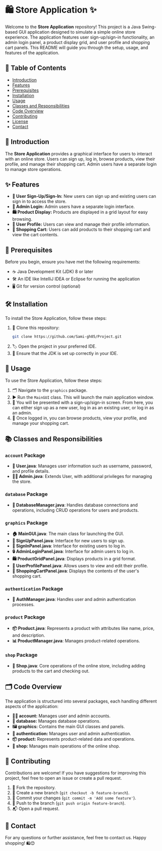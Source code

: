 # 🛍️ Store Application ✨

Welcome to the **Store Application** repository! This project is a Java Swing-based GUI application designed to simulate a simple online store experience. The application features user sign-up/sign-in functionality, an admin login panel, a product display grid, and user profile and shopping cart panels. This README will guide you through the setup, usage, and features of the application.

## 📑 Table of Contents

- [Introduction](#introduction)
- [Features](#features)
- [Prerequisites](#prerequisites)
- [Installation](#installation)
- [Usage](#usage)
- [Classes and Responsibilities](#classes-and-responsibilities)
- [Code Overview](#code-overview)
- [Contributing](#contributing)
- [License](#license)
- [Contact](#contact)

## 🌟 Introduction

The **Store Application** provides a graphical interface for users to interact with an online store. Users can sign up, log in, browse products, view their profile, and manage their shopping cart. Admin users have a separate login to manage store operations.

## ✨ Features

- **📝 User Sign-Up/Sign-In:** New users can sign up and existing users can sign in to access the store.
- **🔑 Admin Login:** Admin users have a separate login interface.
- **🛍️ Product Display:** Products are displayed in a grid layout for easy browsing.
- **👤 User Profile:** Users can view and manage their profile information.
- **🛒 Shopping Cart:** Users can add products to their shopping cart and view the cart contents.

## 🔧 Prerequisites

Before you begin, ensure you have met the following requirements:

- ☕ Java Development Kit (JDK) 8 or later
- 🛠️ An IDE like IntelliJ IDEA or Eclipse for running the application
- 🖥️ Git for version control (optional)

## 🛠️ Installation

To install the Store Application, follow these steps:

1. 📂 Clone this repository:
    ```sh
    git clone https://github.com/Sami-gh05/Project.git
    ```
2. 🏷️ Open the project in your preferred IDE.
3. 📝 Ensure that the JDK is set up correctly in your IDE.

## 🚀 Usage

To use the Store Application, follow these steps:

1. 🗂️ Navigate to the `graphics` package.
2. ▶️ Run the `MainGUI` class. This will launch the main application window.
3. 👥 You will be presented with a sign-up/sign-in screen. From here, you can either sign up as a new user, log in as an existing user, or log in as an admin.
4. 🛒 Once logged in, you can browse products, view your profile, and manage your shopping cart.

## 📚 Classes and Responsibilities

### `account` Package
- **👤 User.java**: Manages user information such as username, password, and profile details.
- **👨‍💼 Admin.java**: Extends User, with additional privileges for managing the store.

### `database` Package
- **💾 DatabaseManager.java**: Handles database connections and operations, including CRUD operations for users and products.

### `graphics` Package
- **🏠 MainGUI.java**: The main class for launching the GUI.
- **📝 SignUpPanel.java**: Interface for new users to sign up.
- **🔑 SignInPanel.java**: Interface for existing users to log in.
- **🔒 AdminLoginPanel.java**: Interface for admin users to log in.
- **🛍️ ProductGridPanel.java**: Displays products in a grid format.
- **👤 UserProfilePanel.java**: Allows users to view and edit their profile.
- **🛒 ShoppingCartPanel.java**: Displays the contents of the user's shopping cart.

### `authentication` Package
- **🔐 AuthManager.java**: Handles user and admin authentication processes.

### `product` Package
- **📦 Product.java**: Represents a product with attributes like name, price, and description.
- **📊 ProductManager.java**: Manages product-related operations.

### `shop` Package
- **🏪 Shop.java**: Core operations of the online store, including adding products to the cart and checking out.

## 🗂️ Code Overview

The application is structured into several packages, each handling different aspects of the application:

- **🧑‍💼 account:** Manages user and admin accounts.
- **💾 database:** Manages database operations.
- **🖼️ graphics:** Contains the main GUI classes and panels.
- **🔐 authentication:** Manages user and admin authentication.
- **📦 product:** Represents product-related data and operations.
- **🏪 shop:** Manages main operations of the online shop.

## 🤝 Contributing

Contributions are welcome! If you have suggestions for improving this project, feel free to open an issue or create a pull request.

1. 🍴 Fork the repository.
2. 🌱 Create a new branch (`git checkout -b feature-branch`).
3. 📝 Commit your changes (`git commit -m 'Add some feature'`).
4. 🔄 Push to the branch (`git push origin feature-branch`).
5. 📬 Open a pull request.

## 📧 Contact

For any questions or further assistance, feel free to contact us. Happy shopping! 🛍️😊
